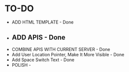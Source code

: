 # TO-DO

* ADD HTML TEMPLATE - Done
* ADD APIS - Done
    - 
* COMBINE APIS WITH CURRENT SERVER - Done
* Add User Location Pointer, Make It More Visible  - Done
* Add Space Switch Text  - Done
* POLISH -